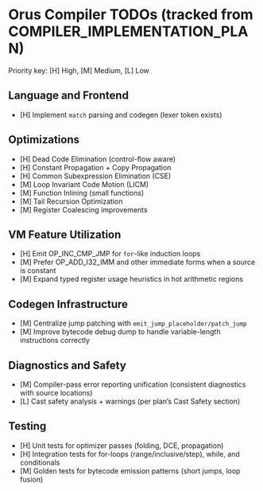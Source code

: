 # Orus Compiler TODOs (tracked from COMPILER_IMPLEMENTATION_PLAN)

Priority key: [H] High, [M] Medium, [L] Low

## Language and Frontend
- [H] Implement `match` parsing and codegen (lexer token exists)

## Optimizations
- [H] Dead Code Elimination (control-flow aware)
- [H] Constant Propagation + Copy Propagation
- [H] Common Subexpression Elimination (CSE)
- [M] Loop Invariant Code Motion (LICM)
- [M] Function Inlining (small functions)
- [M] Tail Recursion Optimization
- [M] Register Coalescing improvements

## VM Feature Utilization
- [H] Emit OP_INC_CMP_JMP for `for`-like induction loops
- [M] Prefer OP_ADD_I32_IMM and other immediate forms when a source is constant
- [M] Expand typed register usage heuristics in hot arithmetic regions

## Codegen Infrastructure
- [M] Centralize jump patching with `emit_jump_placeholder/patch_jump`
- [M] Improve bytecode debug dump to handle variable-length instructions correctly

## Diagnostics and Safety
- [M] Compiler-pass error reporting unification (consistent diagnostics with source locations)
- [L] Cast safety analysis + warnings (per plan’s Cast Safety section)

## Testing
- [H] Unit tests for optimizer passes (folding, DCE, propagation)
- [H] Integration tests for for-loops (range/inclusive/step), while, and conditionals
- [M] Golden tests for bytecode emission patterns (short jumps, loop fusion)

